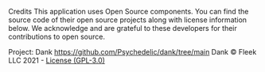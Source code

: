 Credits
This application uses Open Source components. You can find the source code of their open source projects along with license information below. We acknowledge and are grateful to these developers for their contributions to open source.

Project: Dank https://github.com/Psychedelic/dank/tree/main
Dank © Fleek LLC 2021 - [License (GPL-3.0)](https://github.com/Psychedelic/dank/blob/main/LICENSE)